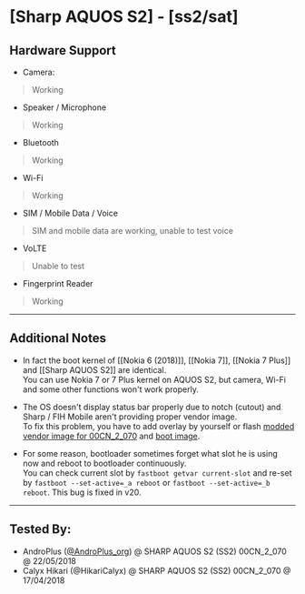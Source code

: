# [Sharp AQUOS S2] - [ss2/sat]

## Hardware Support

* Camera:
> Working

* Speaker / Microphone
> Working

* Bluetooth
> Working

* Wi-Fi
> Working

* SIM / Mobile Data / Voice
> SIM and mobile data are working, unable to test voice

* VoLTE
> Unable to test

* Fingerprint Reader
> Working

***
## Additional Notes

* In fact the boot kernel of [[Nokia 6 (2018)]], [[Nokia 7]], [[Nokia 7 Plus]] and [[Sharp AQUOS S2]] are identical.  
You can use Nokia 7 or 7 Plus kernel on AQUOS S2, but camera, Wi-Fi and some other functions won't work properly.

* The OS doesn't display status bar properly due to notch (cutout) and Sharp / FIH Mobile aren't providing proper vendor image.  
To fix this problem, you have to add overlay by yourself or flash [modded vendor image for 00CN_2_070](https://drive.google.com/open?id=1h_lby181FerHcs3pg45SAoiY9-nGtomO) and [boot image](https://drive.google.com/open?id=1_uginpiJ_JfRuE0Z8oeR1D-qnsHUZWN-).

* For some reason, bootloader sometimes forget what slot he is using now and reboot to bootloader continuously.  
You can check current slot by `fastboot getvar current-slot` and re-set by `fastboot --set-active=_a reboot` or `fastboot --set-active=_b reboot`. This bug is fixed in v20.

***


## Tested By:
* AndroPlus ([@AndroPlus_org](https://twitter.com/AndroPlus_org)) @ SHARP AQUOS S2 (SS2) 00CN_2_070 @ 22/05/2018
* Calyx Hikari (@HikariCalyx) @ SHARP AQUOS S2 (SS2) 00CN_2_070 @ 17/04/2018
